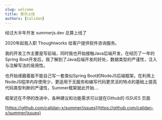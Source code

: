 ```yaml
---
slug: welcome
title: 首次上线
authors: [Calidan]
---
```




经过大半年开发 summerjs.dev 总算上线了

2020年起我入职 Thoughtworks 给客户提供软件咨询服务。

我的开发工作主要是写前端，同时我也开始接触Java后端开发，在经历了一年的Spring Boot开发后，我了解到了Java后端开发的好处，数据类型的严谨性，注入与注解写法的易用性。

也开始琢磨着能不能自己写一套类似Spring Boot的NodeJS后端框架。在利用上NodeJS程序内存使用少，更适用于无服务和编写代码更灵活的特点的基础上提高代码类型判断的严谨性，Summer框架就此开始....

框架还在不停的改进中，各种建议和功能需求可以提在Github的 ISSUES 页面

[https://github.com/calidan-x/summer/issues](https://github.com/calidan-x/summer/issues)